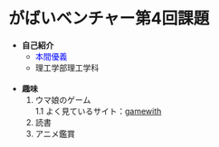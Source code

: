 # がばいベンチャー第4回課題  
* **自己紹介**
    * <font color="Blue">本間優義</font>
    * 理工学部理工学科
    <br>
* **趣味**
    1. ウマ娘のゲーム  
        1.1 よく見ているサイト：[gamewith](https://gamewith.jp/uma-musume/)
    2. 読書
    3. アニメ鑑賞


